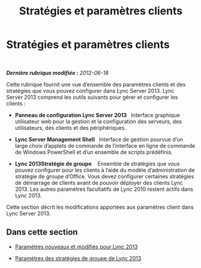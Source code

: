 ﻿---
title: Stratégies et paramètres clients
TOCTitle: Stratégies et paramètres clients
ms:assetid: c3ee47c0-7e20-47ec-809a-f4502d939586
ms:mtpsurl: https://technet.microsoft.com/fr-fr/library/Gg412966(v=OCS.15)
ms:contentKeyID: 49298778
ms.date: 05/20/2016
mtps_version: v=OCS.15
ms.translationtype: HT
---

# Stratégies et paramètres clients

 

_**Dernière rubrique modifiée :** 2012-06-18_

Cette rubrique fournit une vue d’ensemble des paramètres clients et des stratégies que vous pouvez configurer dans Lync Server 2013. Lync Server 2013 comprend les outils suivants pour gérer et configurer les clients :

  - **Panneau de configuration Lync Server 2013**   Interface graphique utilisateur web pour la gestion et la configuration des serveurs, des utilisateurs, des clients et des périphériques.

  - **Lync Server Management Shell**   Interface de gestion pourvue d’un large choix d’applets de commande de l’interface en ligne de commande de Windows PowerShell et d’un ensemble de scripts prédéfinis.

  - **Lync 2013Stratégie de groupe**    Ensemble de stratégies que vous pouvez configurer pour les clients à l’aide du modèle d’administration de stratégie de groupe d’Office. Vous devez configurer certaines stratégies de démarrage de clients avant de pouvoir déployer des clients Lync 2013. Les autres paramètres facultatifs de Lync 2010 restent actifs dans Lync 2013.

Cette section décrit les modifications apportées aux paramètres client dans Lync Server 2013.

## Dans cette section

  -   
    [Paramètres nouveaux et modifiés pour Lync 2013](lync-server-2013-new-and-changed-settings-for-lync-2013.md)

  -   
    [Paramètres des stratégies de groupe de Lync 2013](lync-server-2013-group-policy-settings-for-lync-2013.md)

